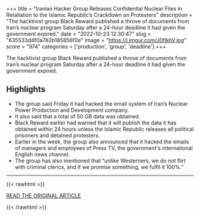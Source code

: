 +++
title = "Iranian Hacker Group Releases Confidential Nuclear Files in Retaliation to the Islamic Republic’s Crackdown on Protesters"
description = "The hacktivist group Black Reward published a throve of documents from Iran’s nuclear program Saturday after a 24-hour deadline it had given the government expired."
date = "2022-10-23 12:30:47"
slug = "635533d4f0a782b185856f0e"
image = "https://i.imgur.com/J0fIkhV.jpg"
score = "974"
categories = ['production', 'group', 'deadline']
+++

The hacktivist group Black Reward published a throve of documents from Iran’s nuclear program Saturday after a 24-hour deadline it had given the government expired.

## Highlights

- The group said Friday it had hacked the email system of Iran’s Nuclear Power Production and Development company.
- It also said that a total of 50 GB data was obtained.
- Black Reward earlier had warned that it will publish the data it has obtained within 24 hours unless the Islamic Republic releases all political prisoners and detained protesters.
- Earlier in the week, the group also announced that it hacked the emails of managers and employees of Press TV, the government's international English news channel.
- The group has also mentioned that “unlike Westerners, we do not flirt with criminal clerics, and if we promise something, we fulfil it 100%.”

---

{{< rawhtml >}}
  <p class="article-category">
    <a target="_blank" href="https://www.iranintl.com/en/202210225387">READ THE ORIGINAL ARTICLE</a>
  </p>
{{< /rawhtml >}}
